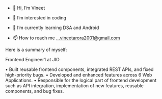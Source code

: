 - 👋 Hi, I’m Vineet
- 👀 I’m interested in coding 
- 🌱 I’m currently learning DSA and Android

- 📫 How to reach me ...vineetarora2001@gmail.com 

Here is a summary of myself:

Frontend Engineer1 at JIO

• Built reusable frontend components, integrated REST APIs, and fixed high-priority bugs.
• Developed and enhanced features across 6 Web Applications.
• Responsible for the logical part of frontend development such as API integration, implementation of new
features, reusable components, and bug fixes.
